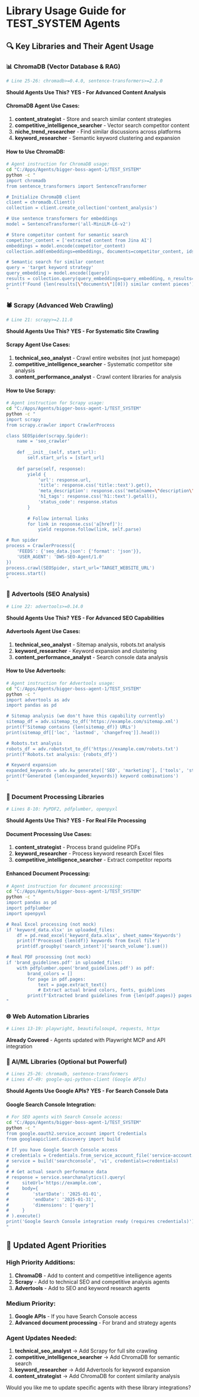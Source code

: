 # Library Usage Guide for TEST_SYSTEM Agents

## 🔍 **Key Libraries and Their Agent Usage**

### **📊 ChromaDB (Vector Database & RAG)**
```python
# Line 25-26: chromadb>=0.4.0, sentence-transformers>=2.2.0
```

**Should Agents Use This?** **YES - For Advanced Content Analysis**

#### **ChromaDB Agent Use Cases:**
1. **content_strategist** - Store and search similar content strategies
2. **competitive_intelligence_searcher** - Vector search competitor content
3. **niche_trend_researcher** - Find similar discussions across platforms
4. **keyword_researcher** - Semantic keyword clustering and expansion

#### **How to Use ChromaDB:**
```bash
# Agent instruction for ChromaDB usage:
cd "C:/Apps/Agents/bigger-boss-agent-1/TEST_SYSTEM"
python -c "
import chromadb
from sentence_transformers import SentenceTransformer

# Initialize ChromaDB client
client = chromadb.Client()
collection = client.create_collection('content_analysis')

# Use sentence transformers for embeddings
model = SentenceTransformer('all-MiniLM-L6-v2')

# Store competitor content for semantic search
competitor_content = ['extracted content from Jina AI']
embeddings = model.encode(competitor_content)
collection.add(embeddings=embeddings, documents=competitor_content, ids=['comp1'])

# Semantic search for similar content
query = 'target keyword strategy'
query_embedding = model.encode([query])
results = collection.query(query_embeddings=query_embedding, n_results=5)
print(f'Found {len(results[\"documents\"][0])} similar content pieces')
"
```

### **🕷️ Scrapy (Advanced Web Crawling)**
```python
# Line 21: scrapy>=2.11.0
```

**Should Agents Use This?** **YES - For Systematic Site Crawling**

#### **Scrapy Agent Use Cases:**
1. **technical_seo_analyst** - Crawl entire websites (not just homepage)
2. **competitive_intelligence_searcher** - Systematic competitor site analysis
3. **content_performance_analyst** - Crawl content libraries for analysis

#### **How to Use Scrapy:**
```bash
# Agent instruction for Scrapy usage:
cd "C:/Apps/Agents/bigger-boss-agent-1/TEST_SYSTEM"
python -c "
import scrapy
from scrapy.crawler import CrawlerProcess

class SEOSpider(scrapy.Spider):
    name = 'seo_crawler'
    
    def __init__(self, start_url):
        self.start_urls = [start_url]
    
    def parse(self, response):
        yield {
            'url': response.url,
            'title': response.css('title::text').get(),
            'meta_description': response.css('meta[name=\"description\"]::attr(content)').get(),
            'h1_tags': response.css('h1::text').getall(),
            'status_code': response.status
        }
        
        # Follow internal links
        for link in response.css('a[href]'):
            yield response.follow(link, self.parse)

# Run spider
process = CrawlerProcess({
    'FEEDS': {'seo_data.json': {'format': 'json'}},
    'USER_AGENT': 'DWS-SEO-Agent/1.0'
})
process.crawl(SEOSpider, start_url='TARGET_WEBSITE_URL')
process.start()
"
```

### **🔧 Advertools (SEO Analysis)**
```python
# Line 22: advertools>=0.14.0
```

**Should Agents Use This?** **YES - For Advanced SEO Capabilities**

#### **Advertools Agent Use Cases:**
1. **technical_seo_analyst** - Sitemap analysis, robots.txt analysis
2. **keyword_researcher** - Keyword expansion and clustering
3. **content_performance_analyst** - Search console data analysis

#### **How to Use Advertools:**
```bash
# Agent instruction for Advertools usage:
cd "C:/Apps/Agents/bigger-boss-agent-1/TEST_SYSTEM"
python -c "
import advertools as adv
import pandas as pd

# Sitemap analysis (we don't have this capability currently)
sitemap_df = adv.sitemap_to_df('https://example.com/sitemap.xml')
print(f'Sitemap contains {len(sitemap_df)} URLs')
print(sitemap_df[['loc', 'lastmod', 'changefreq']].head())

# Robots.txt analysis
robots_df = adv.robotstxt_to_df('https://example.com/robots.txt')
print(f'Robots.txt analysis: {robots_df}')

# Keyword expansion
expanded_keywords = adv.kw_generate(['SEO', 'marketing'], ['tools', 'strategy'])
print(f'Generated {len(expanded_keywords)} keyword combinations')
"
```

### **📄 Document Processing Libraries**
```python
# Lines 8-10: PyPDF2, pdfplumber, openpyxl
```

**Should Agents Use This?** **YES - For Real File Processing**

#### **Document Processing Use Cases:**
1. **content_strategist** - Process brand guideline PDFs
2. **keyword_researcher** - Process keyword research Excel files
3. **competitive_intelligence_searcher** - Extract competitor reports

#### **Enhanced Document Processing:**
```bash
# Agent instruction for document processing:
cd "C:/Apps/Agents/bigger-boss-agent-1/TEST_SYSTEM"
python -c "
import pandas as pd
import pdfplumber
import openpyxl

# Real Excel processing (not mock)
if 'keyword_data.xlsx' in uploaded_files:
    df = pd.read_excel('keyword_data.xlsx', sheet_name='Keywords')
    print(f'Processed {len(df)} keywords from Excel file')
    print(df.groupby('search_intent')['search_volume'].sum())

# Real PDF processing (not mock)
if 'brand_guidelines.pdf' in uploaded_files:
    with pdfplumber.open('brand_guidelines.pdf') as pdf:
        brand_colors = []
        for page in pdf.pages:
            text = page.extract_text()
            # Extract actual brand colors, fonts, guidelines
        print(f'Extracted brand guidelines from {len(pdf.pages)} pages')
"
```

### **🌐 Web Automation Libraries**
```python
# Lines 13-19: playwright, beautifulsoup4, requests, httpx
```

**Already Covered** - Agents updated with Playwright MCP and API integration

### **🧠 AI/ML Libraries (Optional but Powerful)**
```python
# Lines 25-26: chromadb, sentence-transformers
# Lines 47-49: google-api-python-client (Google APIs)
```

**Should Agents Use Google APIs?** **YES - For Search Console Data**

#### **Google Search Console Integration:**
```bash
# For SEO agents with Search Console access:
cd "C:/Apps/Agents/bigger-boss-agent-1/TEST_SYSTEM"
python -c "
from google.oauth2.service_account import Credentials
from googleapiclient.discovery import build

# If you have Google Search Console access
# credentials = Credentials.from_service_account_file('service-account.json')
# service = build('searchconsole', 'v1', credentials=credentials)
# 
# # Get actual search performance data
# response = service.searchanalytics().query(
#     siteUrl='https://example.com',
#     body={
#         'startDate': '2025-01-01',
#         'endDate': '2025-01-31',
#         'dimensions': ['query']
#     }
# ).execute()
print('Google Search Console integration ready (requires credentials)')
"
```

## 🎯 **Updated Agent Priorities**

### **High Priority Additions:**
1. **ChromaDB** - Add to content and competitive intelligence agents
2. **Scrapy** - Add to technical SEO and competitive analysis agents  
3. **Advertools** - Add to SEO and keyword research agents

### **Medium Priority:**
1. **Google APIs** - If you have Search Console access
2. **Advanced document processing** - For brand and strategy agents

### **Agent Updates Needed:**
1. **technical_seo_analyst** → Add Scrapy for full site crawling
2. **competitive_intelligence_searcher** → Add ChromaDB for semantic search
3. **keyword_researcher** → Add Advertools for keyword expansion
4. **content_strategist** → Add ChromaDB for content similarity analysis

Would you like me to update specific agents with these library integrations?
